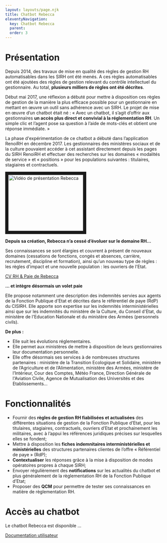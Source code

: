 ```yaml
---
layout: layouts/page.njk
title: Chatbot Rebecca
eleventyNavigation:
  key: Chatbot Rebecca
  parent:
  order: 3
---
```

# Présentation
Depuis 2014, des travaux de mise en qualité des règles de gestion RH automatisables dans les SIRH ont été menés. A ces règles automatisables ont été ajoutées des règles de gestion relevant du contrôle intellectuel du gestionnaire. Au total, **plusieurs milliers de règles ont été décrites**.

Début mai 2017, une réflexion a débuté pour mettre à disposition ces règles de gestion de la manière la plus efficace possible pour un gestionnaire en mettant en œuvre un outil sans adhérence avec un SIRH. Le projet de mise en œuvre d’un chatbot était né : « Avec un chatbot, il s’agit d’offrir aux gestionnaires **un accès plus direct et convivial à la réglementation RH**. Un simple clic et l’agent pose sa question à l’aide de mots-clés et obtient une réponse immédiate. »

La phase d'expérimentation de ce chatbot a débuté dans l’application RenoiRH en décembre 2017. Les gestionnaires des ministères sociaux et de la culture pouvaient accéder à cet assistant directement depuis les pages du SIRH RenoiRH et effectuer des recherches sur les domaines « modalités de service » et « positions » pour les populations suivantes : titulaires, stagiaires et contractuels.

<a href="http://www.youtube.com/watch?feature=player_embedded&v=PZULODvwhJA" target="_blank"><img src="http://img.youtube.com/vi/YPZULODvwhJA/0.jpg" alt="Vidéo de présentation Rebecca" width="240" height="180" border="10" /></a>

**Depuis sa création, Rebecca n’a cessé d’évoluer sur le domaine RH...**

Ses connaissances se sont élargies et couvrent à présent de nouveaux domaines (cessations de fonctions, congés et absences, carrière, recrutement, discipline et formation), ainsi qu’un nouveau type de règles : les règles d’impact et une nouvelle population : les ouvriers de l'Etat.

[CV RH & Paie de Rebecca](/files/cv_rh_paie_rebecca.pdf)

**... et intègre désormais un volet paie**

Elle propose notamment une description des indemnités servies aux agents de la Fonction Publique d'Etat et décrites dans le référentiel de paye (RdP) du CISIRH. Elle apporte son expertise sur les indemnités interministérielles ainsi que sur les indemnités du ministère de la Culture, du Conseil d'Etat, du ministère de l'Education Nationale et du ministère des Armées (personnels civils).

**De plus :**

- Elle suit les évolutions réglementaires.
- Elle permet aux ministères de mettre à disposition de leurs gestionnaires leur documentation personnelle.
- Elle offre désormais ses services à de nombreuses structures partenaires : ministère de la Transition Ecologique et Solidaire, ministère de l’Agriculture et de l’Alimentation, ministère des Armées, ministère de l’Intérieur, Cour des Comptes, Météo France, Direction Générale de l'Aviation Civile, Agence de Mutualisation des Universités et des Etablissements…

# Fonctionnalités
- Fournir des **règles de gestion RH fiabilisées et actualisées** des différentes situations de gestion de la Fonction Publique d’Etat, pour les titulaires, stagiaires, contractuels, ouvriers d’Etat et prochainement les militaires, avec à l’appui les références juridiques précises sur lesquelles elles se fondent;
- Mettre à disposition les **fiches indemnitaires interministérielles et ministérielles** des structures partenaires clientes de l’offre « Référentiel de paye » (RdP);
- **Contextualiser** les réponses grâce à la mise à disposition de modes opératoires propres à chaque SIRH;
- Envoyer régulièrement des **notifications** sur les actualités du chatbot et plus généralement de la règlementation RH de la Fonction Publique d’Etat;
- Proposer des **QCM** pour permettre de tester ses connaissances en matière de règlementation RH.

# Accès au chatbot

Le chatbot Rebecca est disponible ...

[Documentation utilisateur](/files/guide_utilisateur_chatbot.pdf)

